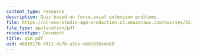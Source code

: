```yaml
---
content_type: resource
description: Quiz based on force,axial extension problems.
file: https://ol-ocw-studio-app-production.s3.amazonaws.com/courses/16-01-unified-engineering-i-ii-iii-iv-fall-2005-spring-2006/4861617b9311dc7ba3cec6de915e4bb9_q1m.pdf
file_type: application/pdf
resourcetype: Document
title: q1m.pdf
uid: 4861617b-9311-dc7b-a3ce-c6de915e4bb9
---
```

